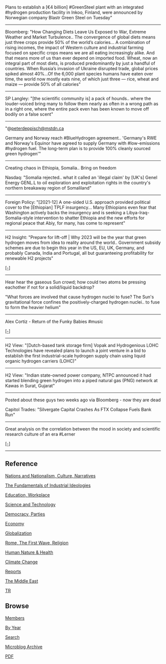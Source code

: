 
Plans to establish a [€4 billion] \#GreenSteel plant with an integrated
\#hydrogen production facility in Inkoo, Finland, were announced by
Norwegian company Blastr Green Steel on Tuesday"

---

Bloomberg: "How Changing Diets Leave Us Exposed to War, Extreme
Weather and Market Turbulence.. The convergence of global diets means
just three crops provide 50% of the world’s calories... A combination
of rising incomes, the impact of Western culture and industrial
farming focused on specific crops means we are all eating increasingly
alike. And that means more of us than ever depend on imported
food. Wheat, now an integral part of most diets, is produced
predominantly by just a handful of countries. When Russia’s invasion
of Ukraine disrupted trade, global prices spiked almost 40%...Of the
6,000 plant species humans have eaten over time, the world now mostly
eats nine, of which just three — rice, wheat and maize — provide 50%
of all calories"

---

SP Langley: "[the scientific community is] a pack of hounds.. where
the louder-voiced bring many to follow them nearly as often in a wrong
path as in a right one, where the entire pack even has been known to
move off bodily on a false scent"

---

"@peterdeppisch@mstdn.ca

Germany and Norway reach #BlueHydrogen agreement.. 'Germany's RWE and
Norway's Equinor have agreed to supply Germany with #low-emissions
\#hydrogen fuel. The long-term plan is to provide 100% cleanly sourced
green hydrogen'"

---

Creating chaos in Ethiopia, Somalia.. Bring on freedom 

Nasdaq: "Somalia rejected.. what it called an 'illegal claim' by
[UK's] Genel Energy GENL.L to oil exploration and exploitation rights
in the country's northern breakaway region of Somaliland"

---

Foreign Policy: "[2021-12] A one-sided U.S. approach provided
political cover to the [Ethiopian] TPLF insurgency...  Many Ethiopians
even fear that Washington actively backs the insurgency and is seeking
a Libya-Iraq-Somalia-style intervention to shatter Ethiopia and the
new efforts for regional peace that Abiy, for many, has come to
represent"

---

H2 Insight: "Prepare for lift-off | Why 2023 will be the year that
green hydrogen moves from idea to reality around the
world.. Government subsidy schemes are due to begin this year in the
US, EU, UK, Germany, and probably Canada, India and Portugal, all but
guaranteeing profitability for renewable H2 projects"

[[-]](https://www.hydrogeninsight.com/production/prepare-for-lift-off-why-2023-will-be-the-year-that-green-hydrogen-moves-from-idea-to-reality-around-the-world/2-1-1382245)

---

Hear hear the gaseous Sun crowd; how could two atoms be pressing
eachother if not for a solid/liquid backdrop? 

"What forces are involved that cause hydrogen nuclei to fuse? The
Sun's gravitational force confines the positively-charged hydrogen
nuclei.. to fuse to form the heavier helium"

---

Alex Cortiz - Return of the Funky Babies \#music

[[-]](https://youtu.be/jGgU3YGO11c)

---

H2 View: "[Dutch-based tank storage firm] Vopak and Hydrogenious LOHC
Technologies have revealed plans to launch a joint venture in a bid to
establish the first industrial-scale hydrogen supply chain using
liquid organic hydrogen carriers (LOHC)"

---

H2 View: "Indian state-owned power company, NTPC announced it had
started blending green hydrogen into a piped natural gas (PNG) network
at Kawas in Surat, Gujarat"

---

Posted about these guys two weeks ago via Bloomberg - now they are dead

Capitol Trades: "Silvergate Capital Crashes As FTX Collapse Fuels Bank Run"

---

Great analysis on the correlation between the mood in society and
scientific research culture of an era \#Lerner

[[-]](2023/01/the-big-bang-never-happened-lerner.html#era)

---

## Reference

[Nations and Nationalism, Culture, Narratives](2013/02/nations-and-nationalism.html)

[The Fundamentals of Industrial Ideologies](2011/04/fundamentals-of-industrial-ideologies.html)

[Education, Workplace](2017/09/education-workplace.html)

[Science and Technology](2018/09/science-technology.html)

[Democracy, Parties](2016/11/democracy.html)

[Economy](2018/05/economy.html)

[Globalization](2018/09/globalization.html)

[Rome, The First Wave, Religion](2017/12/rome.html)

[Human Nature & Health](2020/07/human-nature.html)

[Climate Change](2018/12/climate.html)

[Reports](2019/05/reports.html)

[The Middle East](2019/07/middleeast.html)

[TR](../tr)

## Browse

[Members](2022/08/members.html)

[By Year](years.html)

[Search](search.html)

[Microblog Archive](mbl/index.html)

[PDF](https://drive.google.com/uc?export=view&id=1FSi-1MnqXVq_PVTEXzzflwN8-7h92N_R)


